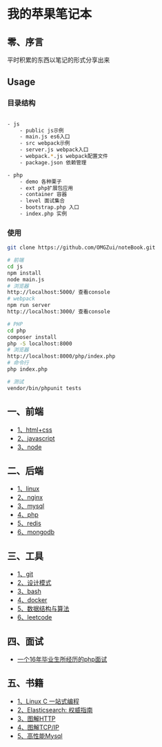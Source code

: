 # 我的苹果笔记本

## 零、序言

平时积累的东西以笔记的形式分享出来

## Usage

### 目录结构

```bash

- js
    - public js示例
    - main.js es6入口
    - src webpack示例
    - server.js webpack入口
    - webpack.*.js webpack配置文件
    - package.json 依赖管理

- php
    - demo 各种栗子
    - ext php扩展包应用
    - container 容器
    - level 面试集合
    - bootstrap.php 入口
    - index.php 实例

```

### 使用

```bash
git clone https://github.com/OMGZui/noteBook.git

# 前端
cd js
npm install
node main.js
# 浏览器
http://localhost:5000/ 查看console
# webpack
npm run server
http://localhost:3000/ 查看console

# PHP
cd php
composer install
php -S localhost:8000
# 浏览器
http://localhost:8000/php/index.php
# 命令行
php index.php

# 测试
vendor/bin/phpunit tests
```

## 一、前端

- [1、html+css](html+css.md)
- [2、javascript](javascript.md)
- [3、node](node.md)

## 二、后端

- [1、linux](linux.md)
- [2、nginx](nginx.md)
- [3、mysql](mysql.md)
- [4、php](php.md)
- [5、redis](redis.md)
- [6、mongodb](mongodb.md)

## 三、工具

- [1、git](git.md)
- [2、设计模式](https://github.com/OMGZui/Design)
- [3、bash](https://github.com/OMGZui/bash-step-to-step)
- [4、docker](docker.md)
- [5、数据结构与算法](https://github.com/OMGZui/basic_c)
- [6、leetcode](https://github.com/OMGZui/go_leetcode)

## 四、面试

- [一个16年毕业生所经历的php面试](level.md)

## 五、书籍

- [1、Linux C 一站式编程](linux-c)
- [2、Elasticsearch: 权威指南](elasticSearch.md)
- [3、图解HTTP](http.md)
- [4、图解TCP/IP](tcp-ip.md)
- [5、高性能Mysql](mysql-h)
